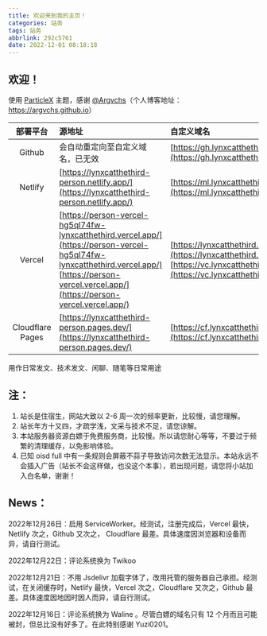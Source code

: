 ```yaml
---
title: 欢迎来到我的主页！
categories: 站务
tags: 站务
abbrlink: 292c5761
date: 2022-12-01 08:18:18
---
```


## 欢迎！

<!-- more -->

使用 [ParticleX](https://github.com/argvchs/hexo-theme-particlex/) 主题，感谢 [@Argvchs](https://github.com/argvchs/)（个人博客地址：<https://argvchs.github.io>）

|部署平台|源地址|自定义域名|
|:-:|:-----------------------|:-|
|Github|会自动重定向至自定义域名，已无效|[https://gh.lynxcatthethird.eu.org/](https://gh.lynxcatthethird.eu.org/)|
|Netlify|[https://lynxcatthethird-person.netlify.app/](https://lynxcatthethird-person.netlify.app/)|[https://ml.lynxcatthethird.eu.org/](https://ml.lynxcatthethird.eu.org/)|
|Vercel|[https://person-vercel-hg5ql74fw-lynxcatthethird.vercel.app/](https://person-vercel-hg5ql74fw-lynxcatthethird.vercel.app/)<br>[https://person-vercel.vercel.app/](https://person-vercel.vercel.app/)|[https://lynxcatthethird.xszcd.top/](https://lynxcatthethird.xszcd.top/)<br>[https://vc.lynxcatthethird.eu.org/](https://vc.lynxcatthethird.eu.org/)|
|Cloudflare Pages|[https://lynxcatthethird-person.pages.dev/](https://lynxcatthethird-person.pages.dev/)|[https://cf.lynxcatthethird.eu.org/](https://cf.lynxcatthethird.eu.org/)|

用作日常发文、技术发文、闲聊、随笔等日常用途

## 注：

1. 站长是住宿生，网站大致以 2-6 周一次的频率更新，比较慢，请您理解。
2. 站长年方十又四，才疏学浅，文采与技术不足，请您谅解。
3. 本站服务器资源白嫖于免费服务商，比较慢。所以请您耐心等等，不要过于频繁的清理缓存，以免影响体验。
4. 已知 oisd full 中有一条规则会屏蔽不蒜子导致访问次数无法显示。本站永远不会插入广告（站长不会这样做，也没这个本事），若出现问题，请您将小站加入白名单，谢谢！

## News：

2022年12月26日：启用 ServiceWorker。经测试，注册完成后，Vercel 最快，Netlify 次之，Github 又次之， Cloudflare 最差。具体速度因浏览器和设备而异，请自行测试。

2022年12月22日：评论系统换为 Twikoo

2022年12月21日：不用 Jsdelivr 加载字体了，改用托管的服务器自己承担。经测试，在关闭缓存时，Netlify 最快，Vercel 次之，Cloudflare 又次之，Github 最差。具体速度因地因时因人而异，请自行测试。

2022年12月16日：评论系统换为 Waline 。尽管白嫖的域名只有 12 个月而且可能被封，但总比没有好多了。在此特别感谢 Yuzi0201。